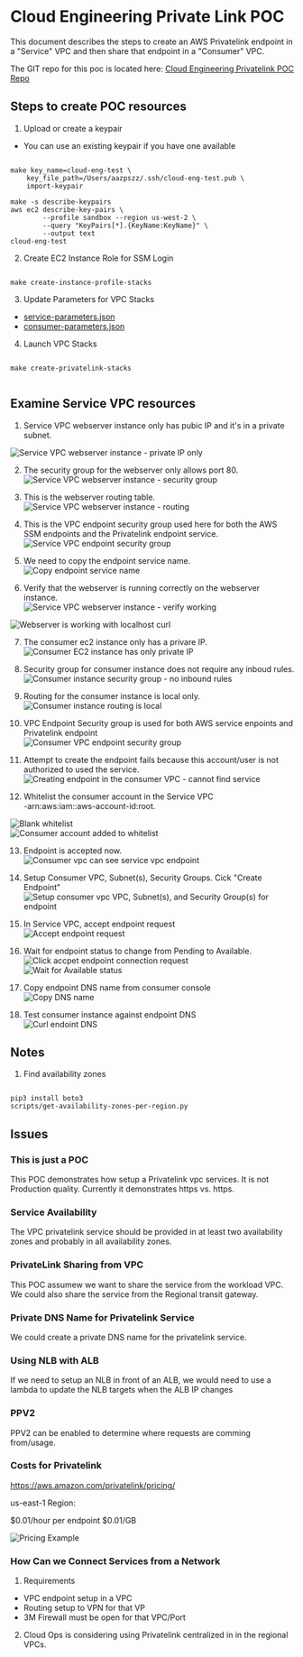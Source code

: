 # Cloud Engineering Private Link POC

This document describes the steps to create an AWS Privatelink endpoint in a "Service" VPC and then share that endpoint in a "Consumer" VPC.

The GIT repo for this poc is located here: [Cloud Engineering Privatelink POC Repo](https://github.mmm.com/3MHISCloudEngineering/privatelink-poc)

## Steps to create POC resources

1) Upload or create a keypair
- You can use an existing keypair if you have one available

```

make key_name=cloud-eng-test \
    key_file_path=/Users/aazpszz/.ssh/cloud-eng-test.pub \
    import-keypair

make -s describe-keypairs
aws ec2 describe-key-pairs \
    	--profile sandbox --region us-west-2 \
		--query "KeyPairs[*].{KeyName:KeyName}" \
		--output text
cloud-eng-test    

```

2) Create EC2 Instance Role for SSM Login

```

make create-instance-profile-stacks

```

3) Update Parameters for VPC Stacks

- [service-parameters.json](Cloudformation/parameters/service-parameters.json) 
- [consumer-parameters.json](Cloudformation/parameters/consumer-parameters.json) 


4) Launch VPC Stacks

```

make create-privatelink-stacks


```


## Examine Service VPC resources

1) Service VPC webserver instance only has pubic IP and it's in a private subnet.      

![Service VPC webserver instance - private IP only](media/01-webserver-instance-private.png)   
   


2) The security group for the webserver only allows port 80.   
![Service VPC webserver instance - security group](media/02-webserver-instance-security.png)   

3) This is the webserver routing table.    
![Service VPC webserver instance - routing](media/03-webserver-instance-routing.png)   

4) This is the VPC endpoint security group used here for both the AWS SSM endpoints and the Privatelink endpoint service.   
![Service VPC endpoint security group](media/04-service-endpoint-security-group.png)   

5) We need to copy the endpoint service name.   
![Copy endpoint service name](media/05-copy-endpoint-service-name.png)   

6) Verify that the webserver is running correctly on the webserver instance.   
![Service VPC webserver instance - verify working](media/06-connect-to-service-webserver.png)   

![Webserver is working with localhost curl](media/07-curl-website.png)   

7) The consumer ec2 instance only has a privare IP.   
![Consumer EC2 instance has only private IP](media/08-consumer-instance-only-private-ip.png)   

8) Security group for consumer instance does not require any inboud rules.    
![Consumer instance security group - no inbound rules](media/09-consumer-instance-security-group.png)   

9) Routing for the consumer instance is local only.   
![Consumer instance routing is local](media/10-consumer-instance-routing.png)   

10) VPC Endpoint Security group is used for both AWS service enpoints and Privatelink endpoint   
![Consumer VPC endpoint security group](media/11-consumer-endpoint-security-group.png)   

11) Attempt to create the endpoint fails because this account/user is not authorized to used the service.   
![Creating endpoint in the consumer VPC - cannot find service](media/12-cannot-find-endpointservice.png)   

12) Whitelist the consumer account in the Service VPC    
-arn:aws:iam::aws-account-id:root.   
    
![Blank whitelist](media/13-whitelist-consumer-vpc.png)   
![Consumer account added to whitelist](media/14-whitelist-added-for-consumer-vpc.png)     

13) Endpoint is accepted now.   
![Consumer vpc can see service vpc endpoint](media/15-service-name-found.png)   

14) Setup Consumer VPC, Subnet(s), Security Groups. Cick "Create Endpoint"   
![Setup consumer vpc VPC, Subnet(s), and Security Group(s) for endpoint](media/16-consumer-endpoint-vpc-subnet-security.png)   

15) In Service VPC, accept endpoint request   
![Accept endpoint request](media/17-pending-acceptance-consumer.png)   

16) Wait for endpoint status to change from Pending to Available.   
![Click accpet endpoint connection request](media/18-accept-connection-service-vpc.png)   
![Wait for Available status](media/19-edpoint-service-available.png)   

17) Copy endpoint DNS name from consumer console   
![Copy DNS name](media/20-copy-endpoint-dns.png)   

18) Test consumer instance against endpoint DNS   
![Curl endoint DNS](media/21-consumer-instance-access-endpoint-service.png)   


## Notes

1) Find availability zones

```

pip3 install boto3
scripts/get-availability-zones-per-region.py

```




## Issues

### This is just a POC

This POC demonstrates how setup a Privatelink vpc services. It is not Production quality. Currently it demonstrates https vs. https.

### Service Availability

The VPC privatelink service should be provided in at least two availability zones and probably in all availability zones.

### PrivateLink Sharing from VPC

This POC assumew we want to share the service from the workload VPC. We could also share the service from the Regional transit gateway.

### Private DNS Name for Privatelink Service

We could create a private DNS name for the privatelink service.

### Using NLB with ALB

If we need to setup an NLB in front of an ALB, we would need to use a lambda to update the NLB targets when the ALB IP changes

### PPV2

PPV2 can be enabled to determine where requests are comming from/usage.

### Costs for Privatelink

https://aws.amazon.com/privatelink/pricing/

us-east-1 Region:

$0.01/hour per endpoint
$0.01/GB

![Pricing Example](media/22-privatelink-costs.png)


### How Can we Connect Services from a Network

1) Requirements
- VPC endpoint setup in a VPC
- Routing setup to VPN for that VP
- 3M Firewall must be open for that VPC/Port

2) Cloud Ops is considering using Privatelink centralized in in the regional VPCs.

